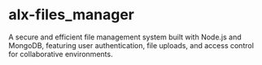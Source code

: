 # alx-files_manager
A secure and efficient file management system built with Node.js and MongoDB, featuring user authentication, file uploads, and access control for collaborative environments.
